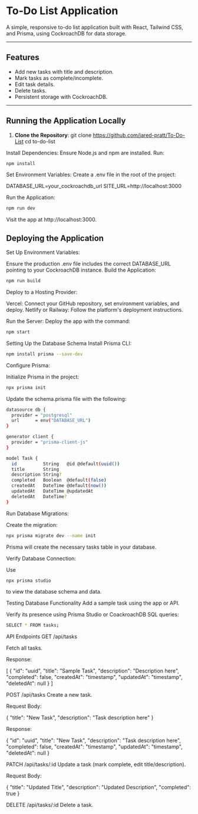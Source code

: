 # To-Do List Application
A simple, responsive to-do list application built with React, Tailwind CSS, and Prisma, using CockroachDB for data storage.

---

## Features
- Add new tasks with title and description.
- Mark tasks as complete/incomplete.
- Edit task details.
- Delete tasks.
- Persistent storage with CockroachDB.

---

## Running the Application Locally

1. **Clone the Repository**:
   git clone https://github.com/jared-pratt/To-Do-List
   cd to-do-list

Install Dependencies: Ensure Node.js and npm are installed. Run:

```bash
npm install
```

Set Environment Variables: Create a .env file in the root of the project:

DATABASE_URL=your_cockroachdb_url
SITE_URL=http://localhost:3000

Run the Application:

```bash
npm run dev
```

Visit the app at http://localhost:3000.

## Deploying the Application
Set Up Environment Variables:

Ensure the production .env file includes the correct DATABASE_URL pointing to your CockroachDB instance.
Build the Application:

```bash
npm run build
```

Deploy to a Hosting Provider:

Vercel: Connect your GitHub repository, set environment variables, and deploy.
Netlify or Railway: Follow the platform's deployment instructions.

Run the Server: Deploy the app with the command:

```bash
npm start
```

Setting Up the Database Schema
Install Prisma CLI:

```bash
npm install prisma --save-dev
```

Configure Prisma:

Initialize Prisma in the project:
```bash
npx prisma init
```

Update the schema.prisma file with the following:

```bash
datasource db {
  provider = "postgresql"
  url      = env("DATABASE_URL")
}

generator client {
  provider = "prisma-client-js"
}

model Task {
  id          String   @id @default(uuid())
  title       String
  description String?
  completed   Boolean  @default(false)
  createdAt   DateTime @default(now())
  updatedAt   DateTime @updatedAt
  deletedAt   DateTime?
}
```

Run Database Migrations:

Create the migration:

```bash
npx prisma migrate dev --name init
```

Prisma will create the necessary tasks table in your database.

Verify Database Connection:

Use 
```bash 
npx prisma studio
```
 to view the database schema and data.

Testing Database Functionality
Add a sample task using the app or API.

Verify its presence using Prisma Studio or CoackroachDB SQL queries:

```bash
SELECT * FROM tasks;
```

API Endpoints
GET /api/tasks

Fetch all tasks.

Response:

[
  {
    "id": "uuid",
    "title": "Sample Task",
    "description": "Description here",
    "completed": false,
    "createdAt": "timestamp",
    "updatedAt": "timestamp",
    "deletedAt": null
  }
]

POST /api/tasks
Create a new task.

Request Body:

{
  "title": "New Task",
  "description": "Task description here"
}

Response:

{
  "id": "uuid",
  "title": "New Task",
  "description": "Task description here",
  "completed": false,
  "createdAt": "timestamp",
  "updatedAt": "timestamp",
  "deletedAt": null
}

PATCH /api/tasks/:id
Update a task (mark complete, edit title/description).

Request Body:

{
  "title": "Updated Title",
  "description": "Updated Description",
  "completed": true
}

DELETE /api/tasks/:id
Delete a task.
